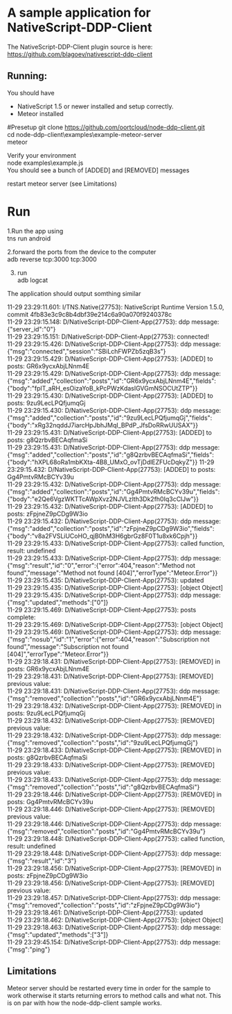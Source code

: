 # A sample application for NativeScript-DDP-Client 

The NativeScript-DDP-Client plugin source is here:
https://github.com/blagoev/nativescript-ddp-client

## Running:
You should have
* NativeScript 1.5 or newer installed and setup correctly.
* Meteor installed 

#Presetup
git clone https://github.com/oortcloud/node-ddp-client.git  
cd node-ddp-client\examples\example-meteor-server  
meteor  

Verify your environment  
node examples\example.js  
You should see a bunch of [ADDED] and [REMOVED] messages  

restart meteor server (see Limitations)  

# Run  

1.Run the app using   
tns run android  

2.forward the ports from the device to the computer  
adb reverse tcp:3000 tcp:3000  

3. run  
adb logcat

The application should output somthing similar  

11-29 23:29:11.601: I/TNS.Native(27753): NativeScript Runtime Version 1.5.0, commit 4fb83e3c9c8b4dbf39e214c6a90a070f9240378c  
11-29 23:29:15.148: D/NativeScript-DDP-Client-App(27753):  ddp message: {"server_id":"0"}  
11-29 23:29:15.151: D/NativeScript-DDP-Client-App(27753):  connected!  
11-29 23:29:15.426: D/NativeScript-DDP-Client-App(27753):  ddp message: {"msg":"connected","session":"SBiLchFWPZb5zqB3s"}  
11-29 23:29:15.429: D/NativeScript-DDP-Client-App(27753):  [ADDED] to posts:  GR6x9ycxAbjLNnm4E  
11-29 23:29:15.429: D/NativeScript-DDP-Client-App(27753):  ddp message: {"msg":"added","collection":"posts","id":"GR6x9ycxAbjLNnm4E","fields":{"body":"fplT_aRH_esOizaYoB_kPcPWzKdasIGVGmNSOCUtZTP"}}  
11-29 23:29:15.430: D/NativeScript-DDP-Client-App(27753):  [ADDED] to posts:  9zu9LecLPQfjumqGj  
11-29 23:29:15.430: D/NativeScript-DDP-Client-App(27753):  ddp message: {"msg":"added","collection":"posts","id":"9zu9LecLPQfjumqGj","fields":{"body":"xRg32nqddJ7iarcHpJbhJMqI_BPdP_JfsDoRRwUUSAX"}}  
11-29 23:29:15.431: D/NativeScript-DDP-Client-App(27753):  [ADDED] to posts:  g8QzrbvBECAqfmaSi  
11-29 23:29:15.431: D/NativeScript-DDP-Client-App(27753):  ddp message: {"msg":"added","collection":"posts","id":"g8QzrbvBECAqfmaSi","fields":{"body":"hXPL68oRa1mbKXta-4B8_UMxO_ovTjDdlEZFUcDqkyZ"}} 
11-29 23:29:15.432: D/NativeScript-DDP-Client-App(27753):  [ADDED] to posts:  Gg4PmtvRMcBCYv39u  
11-29 23:29:15.432: D/NativeScript-DDP-Client-App(27753):  ddp message: {"msg":"added","collection":"posts","id":"Gg4PmtvRMcBCYv39u","fields":{"body":"e2Qe6VgzWKTTcAWpXvz2NJVLzlth3Dk2fh0Iq3cClJw"}}  
11-29 23:29:15.432: D/NativeScript-DDP-Client-App(27753):  [ADDED] to posts:  zFpjneZ9pCDg9W3io  
11-29 23:29:15.432: D/NativeScript-DDP-Client-App(27753):  ddp message: {"msg":"added","collection":"posts","id":"zFpjneZ9pCDg9W3io","fields":{"body":"v8a2FVSLiUCoHO_qjB0hM3H6gbrGz8F0T1u8xk6Cpjh"}}  
11-29 23:29:15.433: D/NativeScript-DDP-Client-App(27753):  called function, result: undefined  
11-29 23:29:15.433: D/NativeScript-DDP-Client-App(27753):  ddp message: {"msg":"result","id":"0","error":{"error":404,"reason":"Method not found","message":"Method not found [404]","errorType":"Meteor.Error"}}  
11-29 23:29:15.435: D/NativeScript-DDP-Client-App(27753):  updated  
11-29 23:29:15.435: D/NativeScript-DDP-Client-App(27753):  [object Object]  
11-29 23:29:15.435: D/NativeScript-DDP-Client-App(27753):  ddp message: {"msg":"updated","methods":["0"]}  
11-29 23:29:15.469: D/NativeScript-DDP-Client-App(27753):  posts complete:  
11-29 23:29:15.469: D/NativeScript-DDP-Client-App(27753):  [object Object]  
11-29 23:29:15.469: D/NativeScript-DDP-Client-App(27753):  ddp message: {"msg":"nosub","id":"1","error":{"error":404,"reason":"Subscription not found","message":"Subscription not found [404]","errorType":"Meteor.Error"}}  
11-29 23:29:18.431: D/NativeScript-DDP-Client-App(27753):  [REMOVED] in posts:  GR6x9ycxAbjLNnm4E  
11-29 23:29:18.431: D/NativeScript-DDP-Client-App(27753):  [REMOVED] previous value:   
11-29 23:29:18.431: D/NativeScript-DDP-Client-App(27753):  ddp message: {"msg":"removed","collection":"posts","id":"GR6x9ycxAbjLNnm4E"}  
11-29 23:29:18.432: D/NativeScript-DDP-Client-App(27753):  [REMOVED] in posts:  9zu9LecLPQfjumqGj  
11-29 23:29:18.432: D/NativeScript-DDP-Client-App(27753):  [REMOVED] previous value:   
11-29 23:29:18.432: D/NativeScript-DDP-Client-App(27753):  ddp message: {"msg":"removed","collection":"posts","id":"9zu9LecLPQfjumqGj"}  
11-29 23:29:18.433: D/NativeScript-DDP-Client-App(27753):  [REMOVED] in posts:  g8QzrbvBECAqfmaSi  
11-29 23:29:18.433: D/NativeScript-DDP-Client-App(27753):  [REMOVED] previous value:   
11-29 23:29:18.433: D/NativeScript-DDP-Client-App(27753):  ddp message: {"msg":"removed","collection":"posts","id":"g8QzrbvBECAqfmaSi"}  
11-29 23:29:18.446: D/NativeScript-DDP-Client-App(27753):  [REMOVED] in posts:  Gg4PmtvRMcBCYv39u  
11-29 23:29:18.446: D/NativeScript-DDP-Client-App(27753):  [REMOVED] previous value:   
11-29 23:29:18.446: D/NativeScript-DDP-Client-App(27753):  ddp message: {"msg":"removed","collection":"posts","id":"Gg4PmtvRMcBCYv39u"}  
11-29 23:29:18.448: D/NativeScript-DDP-Client-App(27753):  called function, result: undefined  
11-29 23:29:18.448: D/NativeScript-DDP-Client-App(27753):  ddp message: {"msg":"result","id":"3"}  
11-29 23:29:18.456: D/NativeScript-DDP-Client-App(27753):  [REMOVED] in posts:  zFpjneZ9pCDg9W3io  
11-29 23:29:18.456: D/NativeScript-DDP-Client-App(27753):  [REMOVED] previous value:   
11-29 23:29:18.457: D/NativeScript-DDP-Client-App(27753):  ddp message: {"msg":"removed","collection":"posts","id":"zFpjneZ9pCDg9W3io"}  
11-29 23:29:18.461: D/NativeScript-DDP-Client-App(27753):  updated  
11-29 23:29:18.462: D/NativeScript-DDP-Client-App(27753):  [object Object]  
11-29 23:29:18.463: D/NativeScript-DDP-Client-App(27753):  ddp message: {"msg":"updated","methods":["3"]}  
11-29 23:29:45.154: D/NativeScript-DDP-Client-App(27753):  ddp message: {"msg":"ping"}  


## Limitations  
Meteor server should be restarted every time in order for the sample to work otherwise it starts returning errors to method calls and what not. This is on par with how the node-ddp-client sample works.  
